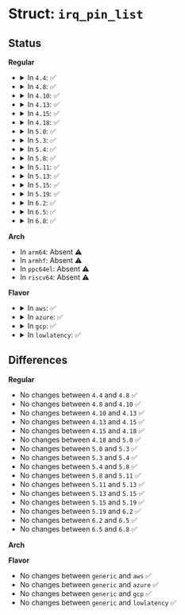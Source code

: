 # Struct: <code>irq_pin_list</code>

## Status
<b>Regular</b>
<ul>
<li>
<details>
<summary>In <code>4.4</code>: ✅</summary>

```c
struct irq_pin_list {
    struct list_head list;
    int apic;
    int pin;
};
```
</details>
</li>
<li>
<details>
<summary>In <code>4.8</code>: ✅</summary>

```c
struct irq_pin_list {
    struct list_head list;
    int apic;
    int pin;
};
```
</details>
</li>
<li>
<details>
<summary>In <code>4.10</code>: ✅</summary>

```c
struct irq_pin_list {
    struct list_head list;
    int apic;
    int pin;
};
```
</details>
</li>
<li>
<details>
<summary>In <code>4.13</code>: ✅</summary>

```c
struct irq_pin_list {
    struct list_head list;
    int apic;
    int pin;
};
```
</details>
</li>
<li>
<details>
<summary>In <code>4.15</code>: ✅</summary>

```c
struct irq_pin_list {
    struct list_head list;
    int apic;
    int pin;
};
```
</details>
</li>
<li>
<details>
<summary>In <code>4.18</code>: ✅</summary>

```c
struct irq_pin_list {
    struct list_head list;
    int apic;
    int pin;
};
```
</details>
</li>
<li>
<details>
<summary>In <code>5.0</code>: ✅</summary>

```c
struct irq_pin_list {
    struct list_head list;
    int apic;
    int pin;
};
```
</details>
</li>
<li>
<details>
<summary>In <code>5.3</code>: ✅</summary>

```c
struct irq_pin_list {
    struct list_head list;
    int apic;
    int pin;
};
```
</details>
</li>
<li>
<details>
<summary>In <code>5.4</code>: ✅</summary>

```c
struct irq_pin_list {
    struct list_head list;
    int apic;
    int pin;
};
```
</details>
</li>
<li>
<details>
<summary>In <code>5.8</code>: ✅</summary>

```c
struct irq_pin_list {
    struct list_head list;
    int apic;
    int pin;
};
```
</details>
</li>
<li>
<details>
<summary>In <code>5.11</code>: ✅</summary>

```c
struct irq_pin_list {
    struct list_head list;
    int apic;
    int pin;
};
```
</details>
</li>
<li>
<details>
<summary>In <code>5.13</code>: ✅</summary>

```c
struct irq_pin_list {
    struct list_head list;
    int apic;
    int pin;
};
```
</details>
</li>
<li>
<details>
<summary>In <code>5.15</code>: ✅</summary>

```c
struct irq_pin_list {
    struct list_head list;
    int apic;
    int pin;
};
```
</details>
</li>
<li>
<details>
<summary>In <code>5.19</code>: ✅</summary>

```c
struct irq_pin_list {
    struct list_head list;
    int apic;
    int pin;
};
```
</details>
</li>
<li>
<details>
<summary>In <code>6.2</code>: ✅</summary>

```c
struct irq_pin_list {
    struct list_head list;
    int apic;
    int pin;
};
```
</details>
</li>
<li>
<details>
<summary>In <code>6.5</code>: ✅</summary>

```c
struct irq_pin_list {
    struct list_head list;
    int apic;
    int pin;
};
```
</details>
</li>
<li>
<details>
<summary>In <code>6.8</code>: ✅</summary>

```c
struct irq_pin_list {
    struct list_head list;
    int apic;
    int pin;
};
```
</details>
</li>
</ul>
<b>Arch</b>
<ul>
<li>
In <code>arm64</code>: Absent ⚠️
</li>
<li>
In <code>armhf</code>: Absent ⚠️
</li>
<li>
In <code>ppc64el</code>: Absent ⚠️
</li>
<li>
In <code>riscv64</code>: Absent ⚠️
</li>
</ul>
<b>Flavor</b>
<ul>
<li>
<details>
<summary>In <code>aws</code>: ✅</summary>

```c
struct irq_pin_list {
    struct list_head list;
    int apic;
    int pin;
};
```
</details>
</li>
<li>
<details>
<summary>In <code>azure</code>: ✅</summary>

```c
struct irq_pin_list {
    struct list_head list;
    int apic;
    int pin;
};
```
</details>
</li>
<li>
<details>
<summary>In <code>gcp</code>: ✅</summary>

```c
struct irq_pin_list {
    struct list_head list;
    int apic;
    int pin;
};
```
</details>
</li>
<li>
<details>
<summary>In <code>lowlatency</code>: ✅</summary>

```c
struct irq_pin_list {
    struct list_head list;
    int apic;
    int pin;
};
```
</details>
</li>
</ul>

## Differences
<b>Regular</b>
<ul>
<li>
No changes between <code>4.4</code> and <code>4.8</code> ✅
</li>
<li>
No changes between <code>4.8</code> and <code>4.10</code> ✅
</li>
<li>
No changes between <code>4.10</code> and <code>4.13</code> ✅
</li>
<li>
No changes between <code>4.13</code> and <code>4.15</code> ✅
</li>
<li>
No changes between <code>4.15</code> and <code>4.18</code> ✅
</li>
<li>
No changes between <code>4.18</code> and <code>5.0</code> ✅
</li>
<li>
No changes between <code>5.0</code> and <code>5.3</code> ✅
</li>
<li>
No changes between <code>5.3</code> and <code>5.4</code> ✅
</li>
<li>
No changes between <code>5.4</code> and <code>5.8</code> ✅
</li>
<li>
No changes between <code>5.8</code> and <code>5.11</code> ✅
</li>
<li>
No changes between <code>5.11</code> and <code>5.13</code> ✅
</li>
<li>
No changes between <code>5.13</code> and <code>5.15</code> ✅
</li>
<li>
No changes between <code>5.15</code> and <code>5.19</code> ✅
</li>
<li>
No changes between <code>5.19</code> and <code>6.2</code> ✅
</li>
<li>
No changes between <code>6.2</code> and <code>6.5</code> ✅
</li>
<li>
No changes between <code>6.5</code> and <code>6.8</code> ✅
</li>
</ul>
<b>Arch</b>
<ul>
</ul>
<b>Flavor</b>
<ul>
<li>
No changes between <code>generic</code> and <code>aws</code> ✅
</li>
<li>
No changes between <code>generic</code> and <code>azure</code> ✅
</li>
<li>
No changes between <code>generic</code> and <code>gcp</code> ✅
</li>
<li>
No changes between <code>generic</code> and <code>lowlatency</code> ✅
</li>
</ul>
